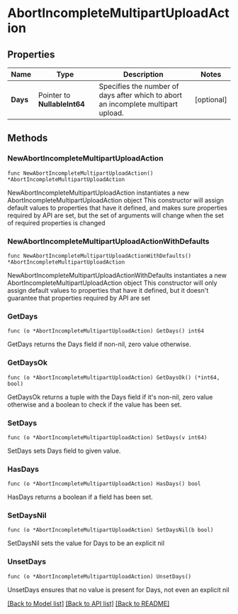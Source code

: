 # AbortIncompleteMultipartUploadAction

## Properties

Name | Type | Description | Notes
------------ | ------------- | ------------- | -------------
**Days** | Pointer to **NullableInt64** | Specifies the number of days after which to abort an incomplete multipart upload. | [optional] 

## Methods

### NewAbortIncompleteMultipartUploadAction

`func NewAbortIncompleteMultipartUploadAction() *AbortIncompleteMultipartUploadAction`

NewAbortIncompleteMultipartUploadAction instantiates a new AbortIncompleteMultipartUploadAction object
This constructor will assign default values to properties that have it defined,
and makes sure properties required by API are set, but the set of arguments
will change when the set of required properties is changed

### NewAbortIncompleteMultipartUploadActionWithDefaults

`func NewAbortIncompleteMultipartUploadActionWithDefaults() *AbortIncompleteMultipartUploadAction`

NewAbortIncompleteMultipartUploadActionWithDefaults instantiates a new AbortIncompleteMultipartUploadAction object
This constructor will only assign default values to properties that have it defined,
but it doesn't guarantee that properties required by API are set

### GetDays

`func (o *AbortIncompleteMultipartUploadAction) GetDays() int64`

GetDays returns the Days field if non-nil, zero value otherwise.

### GetDaysOk

`func (o *AbortIncompleteMultipartUploadAction) GetDaysOk() (*int64, bool)`

GetDaysOk returns a tuple with the Days field if it's non-nil, zero value otherwise
and a boolean to check if the value has been set.

### SetDays

`func (o *AbortIncompleteMultipartUploadAction) SetDays(v int64)`

SetDays sets Days field to given value.

### HasDays

`func (o *AbortIncompleteMultipartUploadAction) HasDays() bool`

HasDays returns a boolean if a field has been set.

### SetDaysNil

`func (o *AbortIncompleteMultipartUploadAction) SetDaysNil(b bool)`

 SetDaysNil sets the value for Days to be an explicit nil

### UnsetDays
`func (o *AbortIncompleteMultipartUploadAction) UnsetDays()`

UnsetDays ensures that no value is present for Days, not even an explicit nil

[[Back to Model list]](../README.md#documentation-for-models) [[Back to API list]](../README.md#documentation-for-api-endpoints) [[Back to README]](../README.md)


